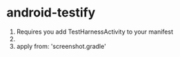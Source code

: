 # android-testify

1. Requires you add TestHarnessActivity to your manifest
2. <uses-permission android:name="android.permission.WRITE_EXTERNAL_STORAGE" />
3. apply from: 'screenshot.gradle'